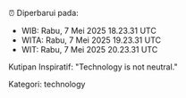 ⏰ Diperbarui pada:
- WIB: Rabu, 7 Mei 2025 18.23.31 UTC
- WITA: Rabu, 7 Mei 2025 19.23.31 UTC
- WIT: Rabu, 7 Mei 2025 20.23.31 UTC

Kutipan Inspiratif:
"Technology is not neutral."


Kategori: technology

